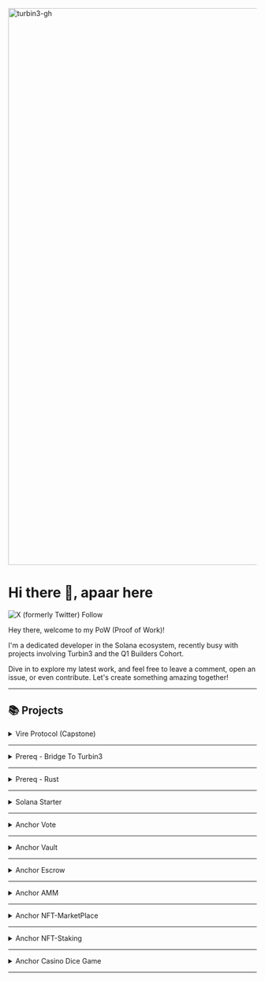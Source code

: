 <img width="1127" alt="turbin3-gh" src="https://github.com/user-attachments/assets/2323eb4b-642b-4b8c-80ae-5d6e530252ef" />


# Hi there 👋, apaar here 
 ![X (formerly Twitter) Follow](https://img.shields.io/twitter/follow/dotslashapaar)
<br/>

Hey there, welcome to my PoW (Proof of Work)!

I'm a dedicated developer in the Solana ecosystem, recently busy with projects involving Turbin3 and the Q1 Builders Cohort. 

Dive in to explore my latest work, and feel free to leave a comment, open an issue, or even contribute. Let's create something amazing together!

---
##  📚 Projects



<details>
<summary>Vire Protocol (Capstone)</summary>

<br />

# Vire Protocol

**Vire Protocol** (French for "transfer" bc why not xD) is a decentralized tuition payment protocol that leverages blockchain technology to make tuition payments in stablecoins (USDC and USDT) more accessible for international students and universities. Vire Protocol streamlines the payment process by directly minting a unique NFT card for each student, which belongs to the university’s unique mint collection. The protocol automatically freezes (stakes) the NFT at the start of each semester and allows students to unfreeze (unstake) it once the semester ends.

## Table of Contents

- [Overview](#overview)
- [Workflow](#workflow)
- [Protocol Requirements](#protocol-requirements)
  - [Vire Protocol (vire_account)](#vire-protocol-vire_account)
  - [University (uni_account & subject_account)](#university-uni_account)
  - [Student (student_account & student_card_account)](#student-student_account--student_card_account)
- [Features](#features)
- [Getting Started](#getting-started)
- [Future Enhancements](#future-enhancements)
- [Contributing](#contributing)

## Overview

Vire Protocol is designed to address the cumbersome and expensive process of making international tuition payments. By utilizing stablecoins and NFTs on a blockchain network (such as Solana using the Anchor framework), the protocol minimizes intermediaries, reduces fees, and introduces a transparent, secure method for verifying tuition payments.

<img width="674" alt="image" src="https://github.com/user-attachments/assets/d7b2a622-333c-4bcf-a779-3aab2183e1d3" />


## Workflow

1. **Student Payment:**  
   A student pays the tuition fee directly to the university using stablecoins (USDC or USDT).

2. **NFT Card Minting & Freezing:**  
   - Upon successful payment, the protocol mints a unique semester card (NFT) for the student.  
   - This NFT belongs to the university’s unique mint collection.  
   - Immediately after minting, the protocol automatically freezes (stakes) the NFT in the student’s wallet for the duration of the semester.

3. **Semester End & Unfreezing:**  
   - At the end of the semester, the student can unfreeze (unstake) their NFT card, signifying the completion of that semester's tuition payment cycle.

## Protocol Requirements

### Vire Protocol (1 PDA: `vire_account`)

- **Token Deposits:**
  - Allow students to deposit USDT tokens.
  - Allow students to deposit USDC tokens.
- **Fee Management:**
  - Claim a minor fee on each transaction.
  - Maintain a separate vault to store deposit fees.
- **University Partnerships:**
  - Store the number of universities partnered with.

### University (1 PDA: `uni_account`, `sujbect_account`)

- **Identification & Fee Settings:**
  - Assign each university a unique `uni_id`.
  - Allow each university to set a personalized tuition fee.
- **NFT Card Management:**
  - Define a freeze time period for the student NFT card.
  - Set a maximum card (NFT) limit (representing the total number of semesters).
  - Manage a unique mint collection for each university.
- **Enrollment Tracking:**
  - Store the total number of students for the university.

### Student (2 PDAs: `student_account`, `student_card_account`)

- **Identification & NFT Issuance:**
  - Assign each student a unique `student_id`.
  - Issue a semester card (NFT) for every semester paid.
- **Automated NFT Handling:**
  - Automatically freeze (stake) the NFT for the duration of the semester.
  - Allow the student to unfreeze (unstake) the NFT only after the semester has ended.


<img width="560" alt="image" src="https://github.com/user-attachments/assets/a9a0f479-f012-4695-a90b-b7853049697f" />



## Features

- **Direct Stablecoin Payments:**  
  Facilitate tuition payments using USDC and USDT.
  
- **NFT Card Minting:**  
  Mint a unique NFT for each student's semester payment, acting as proof of payment.

- **Automated NFT Staking:**  
  Automatically freeze the NFT upon minting at the start of each semester, and allow unfreezing only after the semester ends.

- **University-Specific Mint Collections:**  
  Each university has its unique mint collection, ensuring that student NFTs are clearly associated with their institution.

- **Fee Collection & Management:**  
  Automatically collect a minor fee per transaction and store it in a dedicated vault.

## Getting Started

### Prerequisites

- **Development Environment:**  
  Node.js and npm/yarn.
- **Blockchain Framework:**  
  Solana CLI and Anchor framework.
- **Programming Language:**  
  TypeScript.

### Installation

1. **Clone the Repository:**

   ```bash
   git clone https://github.com/dotslashapaar/vire-protocol.git
   cd vire-protocol
   ```
   
2. **Install Dependencies:**

    ```bash
    yarn install
    # or
    npm install
    ```

3. **Configure Environment:**
    - Set up your Solana CLI.
    - Configure Anchor by following the Anchor documentation.

4. **Build and Deploy:**

    ```bash
    anchor build
    anchor deploy
    ```

## Future Enhancements
  - **Additional Stablecoin/FIAT Integration:**
    - Extend support to more stablecoins or integrate fiat on/off ramps.

## Contributing

Contributions are welcome! Please fork this repository and submit a pull request with your proposed changes. For major changes, please open an issue first to discuss what you would like to change.


[comment]: <> (Extend Catistics)
</details>

---


<details>
<summary>Prereq - Bridge To Turbin3</summary>


[comment]: <> (Describe)
### Introduction

The "Bridge to Turbin3" course was designed to facilitate a starting point for learning how to use Solana and interact with programs

Key Features

* Creation Keypairs
* Airdroping
* Transfer SOL
* Enroll to Turbin3

Technologies Used

* Solana
* Typescript


[comment]: <> (Extend Catistics)

<br />
</details>

---


<details>
<summary>Prereq - Rust</summary>

[comment]: <> (Describe)
### Introduction

Quite similar to "Bridge to Turbin3" but using Rust instead.

Key Features

* CLI integration
* Creation Keypairs
* Airdroping
* Transfer SOL
* Enroll to Turbin3

Technologies Used

* Solana
* Rust


[comment]: <> (Extend Catistics)

<br />
</details>

---

<details>
<summary>Solana Starter</summary>

<br />

https://github.com/dotslashapaar/TURBIN3-Q1-25/tree/main/solana-starter

[comment]: <> (Extend Catistics)
</details>

---

<details>
<summary>Anchor Vote</summary>

<br />

https://github.com/dotslashapaar/voting-dapp-web3

[comment]: <> (Extend Catistics)
</details>

---

<details>
<summary>Anchor Vault</summary>

<br />

https://github.com/dotslashapaar/anchor-vault

[comment]: <> (Extend Catistics)
</details>

---

<details>
<summary>Anchor Escrow</summary>

<br />

https://github.com/dotslashapaar/anchor-escrow

[comment]: <> (Extend Catistics)
</details>

---

<details>
<summary>Anchor AMM</summary>

<br />

https://github.com/dotslashapaar/automated-market-maker

[comment]: <> (Extend Catistics)
</details>

---

<details>
<summary>Anchor NFT-MarketPlace</summary>

<br />

https://github.com/dotslashapaar/nft-marketplace-anchor

[comment]: <> (Extend Catistics)
</details>

---

<details>
<summary>Anchor NFT-Staking</summary>

<br />

https://github.com/dotslashapaar/Nft-staking-anchor

[comment]: <> (Extend Catistics)
</details>

---

<details>
<summary>Anchor Casino Dice Game</summary>

<br />

https://github.com/dotslashapaar/casino-dice-game-anchor

[comment]: <> (Extend Catistics)
</details>

---


